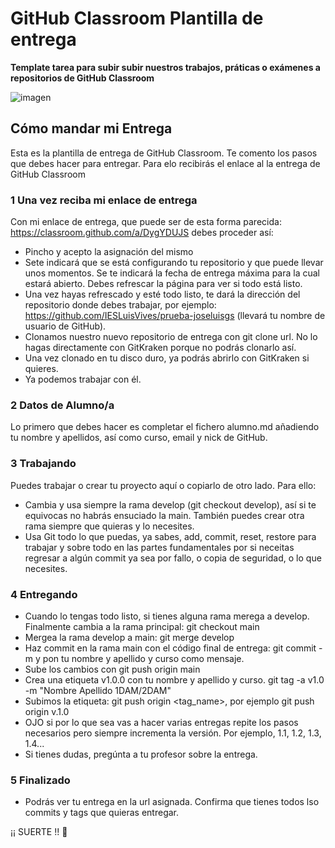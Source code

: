 # GitHub Classroom Plantilla de entrega
**Template tarea para subir subir nuestros trabajos, práticas o exámenes a repositorios de GitHub Classroom**

![imagen](https://github.blog/wp-content/uploads/2019/08/github-classroom-1200-630.png)

## Cómo mandar mi Entrega
Esta es la plantilla de entrega de GitHub Classroom. Te comento los pasos que debes hacer para entregar.
Para elo recibirás el enlace al la entrega de GitHub Classroom

### 1 Una vez reciba mi enlace de entrega
Con mi enlace de entrega, que puede ser de esta forma parecida: https://classroom.github.com/a/DygYDUJS debes proceder así:
- Pincho y acepto la asignación del mismo
- Sete indicará que se está configurando tu repositorio y que puede llevar unos momentos. Se te indicará la fecha de entrega máxima para la cual estará abierto. Debes refrescar la página para ver si todo está listo.
- Una vez hayas refrescado y esté todo listo, te dará la dirección del repositorio donde debes trabajar, por ejemplo: https://github.com/IESLuisVives/prueba-joseluisgs (llevará tu nombre de usuario de GitHub). 
- Clonamos nuestro nuevo repositorio de entrega con git clone url. No lo hagas directamente con GitKraken porque no podrás clonarlo así.
- Una vez clonado en tu disco duro, ya podrás abrirlo con GitKraken si quieres.
- Ya podemos trabajar con él.

### 2 Datos de Alumno/a
Lo primero que debes hacer es completar el fichero alumno.md añadiendo tu nombre y apellidos, así como curso, email y nick de GitHub.

### 3 Trabajando
Puedes trabajar o crear tu proyecto aquí o copiarlo de otro lado. Para ello:
- Cambia y usa siempre la rama develop (git checkout develop), así si te equivocas no habrás ensuciado la main. También puedes crear otra rama siempre que quieras y lo necesites.
- Usa Git todo lo que puedas, ya sabes, add, commit, reset, restore para trabajar y sobre todo en las partes fundamentales por si neceitas regresar a algún commit ya sea por fallo, o copia de seguridad, o lo que necesites.

### 4 Entregando
- Cuando lo tengas todo listo, si tienes alguna rama merega a develop. Finalmente cambia a la rama principal: git checkout main
- Mergea la rama develop a main: git merge develop
- Haz commit en la rama main con el código final de entrega: git commit -m y pon tu nombre y apellido y curso como mensaje.
- Sube los cambios con git push origin main
- Crea una etiqueta v1.0.0 con tu nombre y apellido y curso. git tag -a v1.0 -m "Nombre Apellido 1DAM/2DAM"
- Subimos la etiqueta: git push origin <tag_name>, por ejemplo git push origin v.1.0
- OJO si por lo que sea vas a hacer varias entregas repite los pasos necesarios pero siempre incrementa la versión. Por ejemplo, 1.1, 1.2, 1.3, 1.4...
- Si tienes dudas, pregúnta a tu profesor sobre la entrega.

### 5 Finalizado
- Podrás ver tu entrega en la url asignada. Confirma que tienes todos lso commits y tags que quieras entregar.

¡¡ SUERTE !! 🦾




